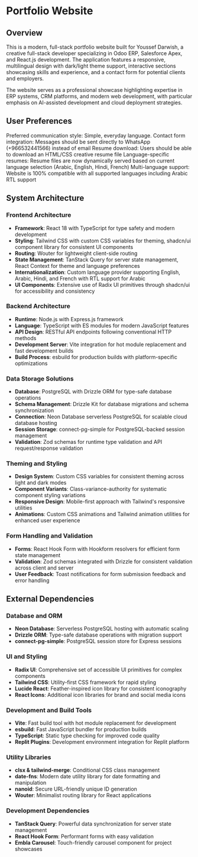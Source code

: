 # Portfolio Website

## Overview

This is a modern, full-stack portfolio website built for Youssef Darwish, a creative full-stack developer specializing in Odoo ERP, Salesforce Apex, and React.js development. The application features a responsive, multilingual design with dark/light theme support, interactive sections showcasing skills and experience, and a contact form for potential clients and employers.

The website serves as a professional showcase highlighting expertise in ERP systems, CRM platforms, and modern web development, with particular emphasis on AI-assisted development and cloud deployment strategies.

## User Preferences

Preferred communication style: Simple, everyday language.
Contact form integration: Messages should be sent directly to WhatsApp (+966532441566) instead of email
Resume download: Users should be able to download an HTML/CSS creative resume file
Language-specific resumes: Resume files are now dynamically served based on current language selection (Arabic, English, Hindi, French)
Multi-language support: Website is 100% compatible with all supported languages including Arabic RTL support

## System Architecture

### Frontend Architecture
- **Framework**: React 18 with TypeScript for type safety and modern development
- **Styling**: Tailwind CSS with custom CSS variables for theming, shadcn/ui component library for consistent UI components
- **Routing**: Wouter for lightweight client-side routing
- **State Management**: TanStack Query for server state management, React Context for theme and language preferences
- **Internationalization**: Custom language provider supporting English, Arabic, Hindi, and French with RTL support for Arabic
- **UI Components**: Extensive use of Radix UI primitives through shadcn/ui for accessibility and consistency

### Backend Architecture
- **Runtime**: Node.js with Express.js framework
- **Language**: TypeScript with ES modules for modern JavaScript features
- **API Design**: RESTful API endpoints following conventional HTTP methods
- **Development Server**: Vite integration for hot module replacement and fast development builds
- **Build Process**: esbuild for production builds with platform-specific optimizations

### Data Storage Solutions
- **Database**: PostgreSQL with Drizzle ORM for type-safe database operations
- **Schema Management**: Drizzle Kit for database migrations and schema synchronization
- **Connection**: Neon Database serverless PostgreSQL for scalable cloud database hosting
- **Session Storage**: connect-pg-simple for PostgreSQL-backed session management
- **Validation**: Zod schemas for runtime type validation and API request/response validation

### Theming and Styling
- **Design System**: Custom CSS variables for consistent theming across light and dark modes
- **Component Variants**: Class-variance-authority for systematic component styling variations
- **Responsive Design**: Mobile-first approach with Tailwind's responsive utilities
- **Animations**: Custom CSS animations and Tailwind animation utilities for enhanced user experience

### Form Handling and Validation
- **Forms**: React Hook Form with Hookform resolvers for efficient form state management
- **Validation**: Zod schemas integrated with Drizzle for consistent validation across client and server
- **User Feedback**: Toast notifications for form submission feedback and error handling

## External Dependencies

### Database and ORM
- **Neon Database**: Serverless PostgreSQL hosting with automatic scaling
- **Drizzle ORM**: Type-safe database operations with migration support
- **connect-pg-simple**: PostgreSQL session store for Express sessions

### UI and Styling
- **Radix UI**: Comprehensive set of accessible UI primitives for complex components
- **Tailwind CSS**: Utility-first CSS framework for rapid styling
- **Lucide React**: Feather-inspired icon library for consistent iconography
- **React Icons**: Additional icon libraries for brand and social media icons

### Development and Build Tools
- **Vite**: Fast build tool with hot module replacement for development
- **esbuild**: Fast JavaScript bundler for production builds
- **TypeScript**: Static type checking for improved code quality
- **Replit Plugins**: Development environment integration for Replit platform

### Utility Libraries
- **clsx & tailwind-merge**: Conditional CSS class management
- **date-fns**: Modern date utility library for date formatting and manipulation
- **nanoid**: Secure URL-friendly unique ID generation
- **Wouter**: Minimalist routing library for React applications

### Development Dependencies
- **TanStack Query**: Powerful data synchronization for server state management
- **React Hook Form**: Performant forms with easy validation
- **Embla Carousel**: Touch-friendly carousel component for project showcases